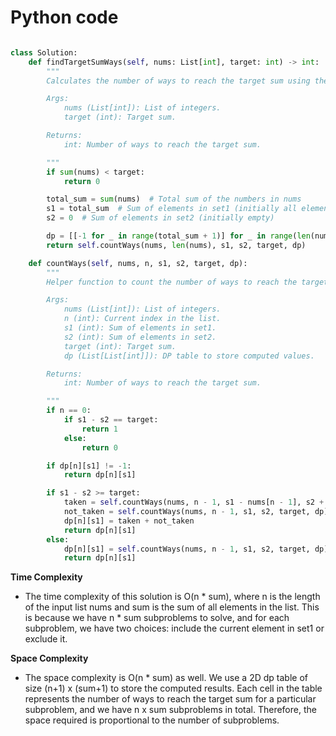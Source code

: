 # Python code

```python 

class Solution:
    def findTargetSumWays(self, nums: List[int], target: int) -> int:
        """
        Calculates the number of ways to reach the target sum using the given numbers.

        Args:
            nums (List[int]): List of integers.
            target (int): Target sum.

        Returns:
            int: Number of ways to reach the target sum.

        """
        if sum(nums) < target:
            return 0

        total_sum = sum(nums)  # Total sum of the numbers in nums
        s1 = total_sum  # Sum of elements in set1 (initially all elements)
        s2 = 0  # Sum of elements in set2 (initially empty)

        dp = [[-1 for _ in range(total_sum + 1)] for _ in range(len(nums) + 1)]
        return self.countWays(nums, len(nums), s1, s2, target, dp)

    def countWays(self, nums, n, s1, s2, target, dp):
        """
        Helper function to count the number of ways to reach the target sum.

        Args:
            nums (List[int]): List of integers.
            n (int): Current index in the list.
            s1 (int): Sum of elements in set1.
            s2 (int): Sum of elements in set2.
            target (int): Target sum.
            dp (List[List[int]]): DP table to store computed values.

        Returns:
            int: Number of ways to reach the target sum.

        """
        if n == 0:
            if s1 - s2 == target:
                return 1
            else:
                return 0

        if dp[n][s1] != -1:
            return dp[n][s1]

        if s1 - s2 >= target:
            taken = self.countWays(nums, n - 1, s1 - nums[n - 1], s2 + nums[n - 1], target, dp)
            not_taken = self.countWays(nums, n - 1, s1, s2, target, dp)
            dp[n][s1] = taken + not_taken
            return dp[n][s1]
        else:
            dp[n][s1] = self.countWays(nums, n - 1, s1, s2, target, dp)
            return dp[n][s1]


```

**Time Complexity**
- The time complexity of this solution is O(n * sum), where n is the length of the input list nums and sum is the sum of all elements in the list. This is because we have n * sum subproblems to solve, and for each subproblem, we have two choices: include the current element in set1 or exclude it.


**Space Complexity**
- The space complexity is O(n * sum) as well. We use a 2D dp table of size (n+1) x (sum+1) to store the computed results. Each cell in the table represents the number of ways to reach the target sum for a particular subproblem, and we have n x sum subproblems in total. Therefore, the space required is proportional to the number of subproblems.

